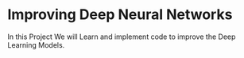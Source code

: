 # Improving Deep Neural Networks
In this Project We will Learn and implement code to improve the Deep Learning Models.
